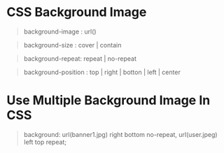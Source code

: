# CSS Background Image

> background-image : url()

> background-size : cover | contain

> background-repeat: repeat | no-repeat

> background-position : top | right | botton | left | center

# Use Multiple Background Image In CSS

> background: url(banner1.jpg) right bottom no-repeat, url(user.jpeg) left top repeat;
